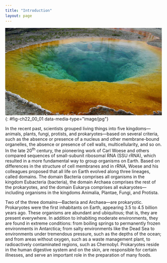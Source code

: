 ```yaml
---
title: "Introduction"
layout: page
---
```



<?cnx.eoc class="summary" title="Sections Summary"?>

<?cnx.eoc class="art-exercise" title="Art Connections"?>

<?cnx.eoc class="multiple-choice" title="Multiple Choice"?>

<?cnx.eoc class="free-response" title="Free Response"?>

 ![The photo shows a hot spring with a vivid blue color in the middle and a golden color around the edge.](../resources/Figure_22_00_01.jpg "Certain prokaryotes can live in extreme environments such as the Morning Glory pool, a hot spring in Yellowstone National Park. The spring&#x2019;s vivid blue color is from the prokaryotes that thrive in its very hot waters. (credit: modification of work by Jon Sullivan)"){: #fig-ch22_00_01 data-media-type="image/jpg"}

In the recent past, scientists grouped living things into five kingdoms—animals, plants, fungi, protists, and prokaryotes—based on several criteria, such as the absence or presence of a nucleus and other membrane-bound organelles, the absence or presence of cell walls, multicellularity, and so on. In the late 20<sup>th</sup> century, the pioneering work of Carl Woese and others compared sequences of small-subunit ribosomal RNA (SSU rRNA), which resulted in a more fundamental way to group organisms on Earth. Based on differences in the structure of cell membranes and in rRNA, Woese and his colleagues proposed that all life on Earth evolved along three lineages, called domains. The domain Bacteria comprises all organisms in the kingdom Eubacteria (bacteria), the domain Archaea comprises the rest of the prokaryotes, and the domain Eukarya comprises all eukaryotes—including organisms in the kingdoms Animalia, Plantae, Fungi, and Protista.

Two of the three domains—Bacteria and Archaea—are prokaryotic. Prokaryotes were the first inhabitants on Earth, appearing 3.5 to 4.5 billion years ago. These organisms are abundant and ubiquitous; that is, they are present everywhere. In addition to inhabiting moderate environments, they are found in extreme conditions: from boiling springs to permanently frozen environments in Antarctica; from salty environments like the Dead Sea to environments under tremendous pressure, such as the depths of the ocean; and from areas without oxygen, such as a waste management plant, to radioactively contaminated regions, such as Chernobyl. Prokaryotes reside in the human digestive system and on the skin, are responsible for certain illnesses, and serve an important role in the preparation of many foods.


